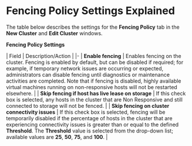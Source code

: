 # Fencing Policy Settings Explained

The table below describes the settings for the **Fencing Policy** tab in the **New Cluster** and **Edit Cluster** windows.

**Fencing Policy Settings**

| Field | Description/Action |
|-
| **Enable fencing** | Enables fencing on the cluster. Fencing is enabled by default, but can be disabled if required; for example, if temporary network issues are occurring or expected, administrators can disable fencing until diagnostics or maintenance activities are completed. Note that if fencing is disabled, highly available virtual machines running on non-responsive hosts will not be restarted elsewhere. |
| **Skip fencing if host has live lease on storage** | If this check box is selected, any hosts in the cluster that are Non Responsive and still connected to storage will not be fenced. |
| **Skip fencing on cluster connectivity issues** | If this check box is selected, fencing will be temporarily disabled if the percentage of hosts in the cluster that are experiencing connectivity issues is greater than or equal to the defined **Threshold**. The **Threshold** value is selected from the drop-down list; available values are **25**, **50**, **75**, and **100**. |
